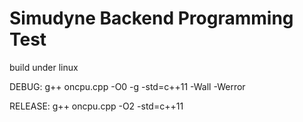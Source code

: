 # Simudyne Backend Programming Test

build under linux

DEBUG:
g++ oncpu.cpp -O0 -g -std=c++11 -Wall -Werror

RELEASE:
g++ oncpu.cpp -O2  -std=c++11
